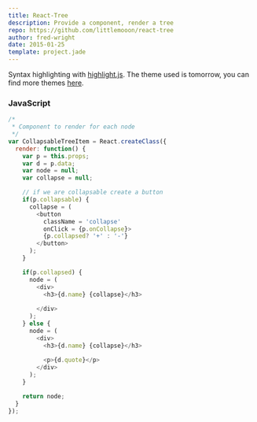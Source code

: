 ```yaml
---
title: React-Tree
description: Provide a component, render a tree
repo: https://github.com/littlemooon/react-tree
author: fred-wright
date: 2015-01-25
template: project.jade
---
```


Syntax highlighting with [highlight.js](http://softwaremaniacs.org/soft/highlight/en/).
The theme used is tomorrow, you can find more themes [here](http://jmblog.github.io/color-themes-for-highlightjs/).

<span class="more"></span>

### JavaScript

```javascript
/*
 * Component to render for each node
 */
var CollapsableTreeItem = React.createClass({
  render: function() {
    var p = this.props;
    var d = p.data;
    var node = null;
    var collapse = null;

    // if we are collapsable create a button
    if(p.collapsable) {
      collapse = (
        <button 
          className = 'collapse'
          onClick = {p.onCollapse}>
          {p.collapsed? '+' : '-'}
        </button>
      );
    }

    if(p.collapsed) {
      node = (
        <div>
          <h3>{d.name} {collapse}</h3>
          
        </div>
      );
    } else {
      node = (
        <div>
          <h3>{d.name} {collapse}</h3>
          
          <p>{d.quote}</p>
        </div>
      );
    }

    return node;
  }
});
```